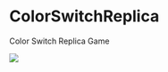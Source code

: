 # ColorSwitchReplica

Color Switch Replica Game

<img src = "https://media.giphy.com/media/Ho5tTFEW3qfARaZUio/giphy.gif"/>

